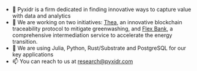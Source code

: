 - 👋 Pyxidr is a firm dedicated in finding innovative ways to capture value with data and analytics
- 👀 We are working on two initiatives: [Thea](http://thea.solutions/), an innovative blockchain traceability protocol to mitigate greenwashing, and [Flex Bank](http://flexbank.energy/), a comprehensive intermediation service to accelerate the energy transition.
- 🌱 We are using Julia, Python, Rust/Substrate and PostgreSQL for our key applications
- 📫 You can reach to us at research@pyxidr.com

<!---
pyxidr/pyxidr is a ✨ special ✨ repository because its `README.md` (this file) appears on your GitHub profile.
You can click the Preview link to take a look at your changes.
--->

